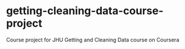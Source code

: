 # getting-cleaning-data-course-project
Course project for JHU Getting and Cleaning Data course on Coursera
